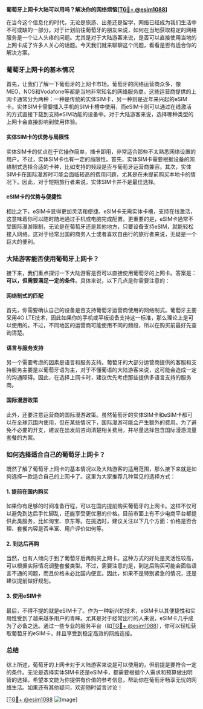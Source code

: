 **葡萄牙上网卡大陆可以用吗？解决你的网络烦恼[[TG💪+ @esim1088](https://t.me/s/esim1088)]**

在当今这个信息化的时代，无论是旅游、出差还是留学，网络已经成为我们生活中不可或缺的一部分。对于计划前往葡萄牙的朋友来说，如何在当地获取稳定的网络服务是一个让人头疼的问题。尤其是对于大陆游客来说，是否可以直接使用当地的上网卡成了许多人关心的话题。今天我们就来聊聊这个问题，看看是否有适合你的解决方案。

### 葡萄牙上网卡的基本情况

首先，让我们了解一下葡萄牙的上网卡市场。葡萄牙的网络运营商众多，像MEO、NOS和Vodafone等都是当地非常知名的网络服务商。这些运营商提供的上网卡通常分为两种：一种是传统的实体SIM卡，另一种则是近年来兴起的eSIM卡。实体SIM卡需要插入手机的SIM卡槽中使用，而eSIM卡则可以通过在线激活的方式直接下载到支持eSIM功能的设备中。对于大陆游客来说，选择哪种类型的上网卡会直接影响到使用体验。

#### 实体SIM卡的优势与局限性

实体SIM卡的优点在于它操作简单，插卡即用，非常适合那些不太熟悉网络设置的用户。不过，实体SIM卡也有一定的局限性。首先，实体SIM卡需要根据设备的网络制式选择合适的卡种，比如支持的频段是否与葡萄牙运营商兼容。其次，实体SIM卡在国际漫游时可能会面临较高的费用问题，尤其是在未提前购买本地卡的情况下。因此，对于短期旅行者来说，实体SIM卡并不是最佳选择。

#### eSIM卡的优势与便捷性

相比之下，eSIM卡显得更加灵活和便捷。eSIM卡无需实体卡槽，支持在线激活，这意味着你可以随时随地通过手机或电脑完成配置。更重要的是，eSIM卡通常不受国际漫游限制，无论是在葡萄牙还是其他地方，只要设备支持eSIM，就能轻松接入网络。这对于经常出国的商务人士或者喜欢自由行的旅行者来说，无疑是一个巨大的便利。

### 大陆游客能否使用葡萄牙上网卡？

接下来，我们重点探讨一下大陆游客是否可以直接使用葡萄牙的上网卡。答案是：**可以，但需要满足一定的条件**。具体来说，以下几点是你需要注意的：

#### 网络制式的匹配

首先，你需要确认自己的设备是否支持葡萄牙运营商使用的网络制式。葡萄牙主要采用4G LTE技术，因此如果你的手机或平板设备支持这一标准，那么理论上是可以使用的。不过，不同地区的运营商可能使用不同的频段，所以在购买前最好先查询清楚。

#### 语言与服务支持

另一个需要考虑的因素是语言和服务支持。葡萄牙的大部分运营商提供的客服和支持服务主要是以葡萄牙语为主，对于不懂葡语的大陆游客来说，这可能会造成一定的沟通障碍。因此，在选择上网卡时，建议优先考虑那些提供多语言支持的服务商。

#### 国际漫游政策

此外，还要注意运营商的国际漫游政策。虽然葡萄牙的实体SIM卡和eSIM卡都可以在全球范围内使用，但在某些情况下，国际漫游可能会产生额外的费用。为了避免不必要的开支，建议在出发前咨询清楚相关费用，并尽量选择包含国际漫游流量套餐的方案。

### 如何选择适合自己的葡萄牙上网卡？

既然了解了葡萄牙上网卡的基本情况以及大陆游客的适用范围，那么接下来就是如何选择一款适合自己的上网卡了。这里为大家推荐几种常见的选择方式：

#### 1. 提前在国内购买

如果你有足够的时间准备行程，可以在国内提前购买葡萄牙的上网卡。这样不仅可以避免到达后手忙脚乱，还能享受更优惠的价格。目前市面上有不少电商平台都提供此类服务，比如淘宝、京东等。在挑选时，建议关注以下几个方面：价格是否合理、套餐内容是否丰富、用户评价如何等。

#### 2. 到达后再购

当然，也有人倾向于到了葡萄牙后再购买上网卡。这种方式的好处是灵活性较高，可以根据实际情况调整套餐类型。不过，需要注意的是，到达后购买可能会面临语言不通的问题，而且价格未必比国内便宜。因此，如果不是特别紧急的情况，还是建议提前做好规划。

#### 3. 使用eSIM卡

最后，不得不提的就是eSIM卡了。作为一种新兴的技术，eSIM卡以其便捷性和实用性受到了越来越多用户的青睐。尤其是对于经常出行的人来说，eSIM卡几乎成为了必备之选。通过一些专业的服务平台（如[TG💪+ @esim1088](https://t.me/s/esim1088)），你可以轻松获取葡萄牙的eSIM卡，并且享受到稳定高效的网络连接。

### 总结

综上所述，葡萄牙的上网卡对于大陆游客来说是可以使用的，但前提是要符合一定的条件。无论是选择实体SIM卡还是eSIM卡，都需要根据个人需求和预算做出明智的选择。希望本文能为你提供有价值的参考信息，帮助你在葡萄牙畅享无忧的网络生活。如果还有其他疑问，欢迎随时留言讨论！

[[TG💪+ @esim1088](https://t.me/s/esim1088) ![Image](https://i.postimg.cc/4NQfJmqS/Snipaste-2025-05-13-00-14-12.png)]